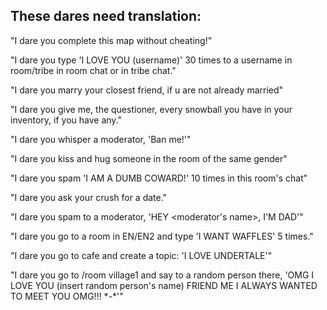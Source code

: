 ## These dares need translation:

"I dare you complete this map without cheating!"

"I dare you type 'I LOVE YOU (username)' 30 times to a username in room/tribe in room chat or in tribe chat."

"I dare you marry your closest friend, if u are not already married"

"I dare you give me, the questioner, every snowball you have in your inventory, if you have any."

"I dare you whisper a moderator, 'Ban me!'"

"I dare you kiss and hug someone in the room of the same gender"

"I dare you spam 'I AM A DUMB COWARD!' 10 times in this room's chat"

"I dare you ask your crush for a date."

"I dare you spam to a moderator, 'HEY <moderator's name>, I'M DAD'"

"I dare you go to a room in EN/EN2 and type 'I WANT WAFFLES' 5 times."

"I dare you go to cafe and create a topic: 'I LOVE UNDERTALE'"

"I dare you go to /room village1 and say to a random person there, 'OMG I LOVE YOU (insert random person's name) FRIEND ME I ALWAYS WANTED TO MEET YOU OMG!!! \*-\*'"
